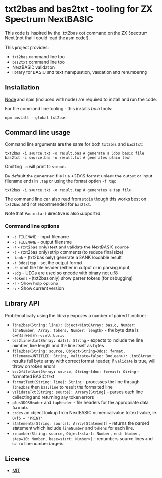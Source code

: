 # txt2bas and bas2txt - tooling for ZX Spectrum NextBASIC

This code is inspired by the [.txt2bas](https://gitlab.com/thesmog358/tbblue/-/blob/ef6dc4fd0f684349d16354d67d4f756db2994fdb/src/asm/dot_commands/txt2bas.asm) dot command on the ZX Spectrum Next (not that I could read the asm code!).

This project provides:

- `txt2bas` command line tool
- `bas2txt` command line tool
- NextBASIC validation
- library for BASIC and text manipulation, validation and renumbering

## Installation

[Node](https://nodejs.org/en/) and npm (included with node) are required to install and run the code.

For the command line tooling - this installs _both_ tools:

```
npm install --global txt2bas
```

## Command line usage

Command line arguments are the same for both `txt2bas` and `bas2txt`:

```
txt2bas -i source.txt -o result.bas # generate a 3dos basic file
bas2txt -i source.bas -o result.txt # generates plain text
```

Omitting `-o` will print to `stdout`.

By default the generated file is a +3DOS format unless the output or input filename ends in `.tap` or using the format option `-f tap`:

```
txt2bas -i source.txt -o result.tap # generates a tap file
```

The command line can also read from `stdin` though this works best on `txt2bas` and not recommended for `bas2txt`.

Note that `#autostart` directive is also supported.

### Command line options

* `-i FILENAME` - input filename
* `-o FILENAME` - output filename
* `-t` - (txt2bas only) test and validate the NextBASIC source
* `-C` - (txt2bas only) strip comments (to reduce final size)
* `-bank` - (txt2bas only) generate a BANK loadable result
* `-f 3dos|tap` - set the output format
* `-H`- omit the file header (either in output or in parsing input)
* `-udg` - UDGs are used so encode with binary not utf8
* `-tokens` - (txt2bas only) show parser tokens (for debugging)
* `-h` - Show help options
* `-v` - Show current version


## Library API

Problematically using the library exposes a number of paired functions:

- `line2bas(String: line): Object<Uint8Array: basic, Number: lineNumber, Array: tokens, Number: length>` - the byte data is contained in `result.basic`
- `bas2line(Uint8Array: data): String` - expects to include the line number, line length and the line itself as bytes
- `file2bas(String: source, Object<String=3dos: format, filename=UNTITLED: String, validate=false: Boolean>): Uint8Array` - results full byte array with correct format header, if `validate` is true, will throw on token errors
- `bas2file(Uint8Array: source, String=3dos: format): String` - formatted BASIC text
- `formatText(String: line): String` - processes the line through `line2bas` then `bas2line` to result the formatted line
- `validateTxt(String: source): Arrary[String]` - parses each line collecting and returning any token errors
- `plus3DOSHeader` and `tapHeader` - file headers for the appropriate data formats
- `codes` an object lookup from NextBASIC numerical value to text value, ie. `0xf5 = 'PRINT'`
- `statements(String: source): Array[Statement]` - returns the parsed statement which include `lineNumber` and `tokens` for each line.
- `renumber(String: source, Object<start: Number, end: Number, step=10: Number, base=start: Number>)` - renumbers source lines and `GO TO` line number targets.

## Licence

- [MIT](https://rem.mit-license.org/)
